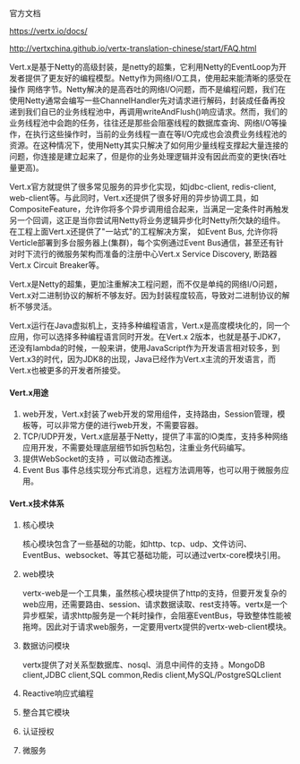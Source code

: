 官方文档

https://vertx.io/docs/

http://vertxchina.github.io/vertx-translation-chinese/start/FAQ.html



Vert.x是基于Netty的高级封装，是netty的超集，它利用Netty的EventLoop为开发者提供了更友好的编程模型。Netty作为网络I/O工具，使用起来能清晰的感受在操作 网络字节。Netty解决的是高吞吐的网络I/O问题，而不是编程问题，我们在使用Netty通常会编写一些ChannelHandler先对请求进行解码，封装成任备再投递到我们自已的业务线程池中，再调用writeAndFlush()响应请求。然而，我们的业务线程池中会跑的任务，往往还是那些会阻塞线程的数据库查询、网络I/O等操作，在执行这些操作时，当前的业务线程一直在等I/O完成也会浪费业务线程池的资源。在这种情况下，使用Netty其实只解决了如何用少量线程支撑起大量连接的问题，你连接是建立起来了，但是你的业务处理逻辑并没有因此而变的更快(吞吐量更高)。

Vert.x官方就提供了很多常见服务的异步化实现，如jdbc-client, redis-client, web-client等。与此同时，Vert.x还提供了很多好用的异步协调工具，如CompositeFeature，允许你将多个异步调用组合起来，当满足一定条件时再触发另一个回调，这正是当你尝试用Netty将业务逻辑异步化时Netty所欠缺的组件。在工程上面Vert.x还提供了"一站式"的工程解决方案， 如Event Bus, 允许你将Verticle部署到多台服务器上(集群)，每个实例通过Event Bus通信，甚至还有针对时下流行的微服务架构而准备的注册中心Vert.x Service Discovery, 断路器Vert.x Circuit Breaker等。

Vert.x是Netty的超集，更加注重解决工程问题，而不仅是单纯的网络I/O问题，Vert.x对二进制协议的解析不够友好。因为封装程度较高，导致对二进制协议的解析不够灵活。

Vert.x运行在Java虚拟机上，支持多种编程语言，Vert.x是高度模块化的，同一个应用，你可以选择多种编程语言同时开发。在Vert.x 2版本，也就是基于JDK7，还没有lambda的时候，一般来讲，使用JavaScript作为开发语言相对较多，到Vert.x3的时代，因为JDK8的出现，Java已经作为Vert.x主流的开发语言，而Vert.x也被更多的开发者所接受。



#### Vert.x用途

1. web开发，Vert.x封装了web开发的常用组件，支持路由，Session管理，模板等，可以非常方便的进行web开发，不需要容器。
2. TCP/UDP开发，Vert.x底层基于Netty，提供了丰富的IO类库，支持多种网络应用开发，不需要处理底层细节如拆包粘包，注重业务代码编写。
3. 提供WebSocket的支持 ，可以做动态推送。
4. Event Bus 事件总线实现分布式消息，远程方法调用等，也可以用于微服务应用。

#### Vert.x技术体系

1. 核心模块

   核心模块包含了一些基础的功能，如http、tcp、udp、文件访问、EventBus、websocket、等其它基础功能，可以通过vertx-core模块引用。

2. web模块

   vertx-web是一个工具集，虽然核心模块提供了http的支持，但要开发复杂的web应用，还需要路由、session、请求数据读取、rest支持等。vertx是一个异步框架，请求http服务是一个耗时操作，会阻塞EventBus，导致整体性能被拖垮。因此对于请求web服务，一定要用vertx提供的vertx-web-client模块。

3. 数据访问模块

   vertx提供了对关系型数据库、nosql、消息中间件的支持 。MongoDB client,JDBC client,SQL common,Redis client,MySQL/PostgreSQLclient

4. Reactive响应式编程

5. 整合其它模块

6. 认证授权

7. 微服务